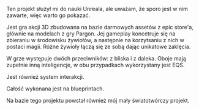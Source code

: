 Ten projekt służył mi do nauki Unreala, ale uważam, że sporo jest w nim zawarte, więc warto go pokazać.

Jest gra akcji 3D zbudowana na bazie darmowych assetów z epic store'a, głównie na modelach z gry Pargon. 
Jej gameplay koncetruje się na zbieraniu w środowisku żywiołów, a następnie na korzytsaniu z nich w postaci magii.
Różne żywioły łączą się ze sobą dając unikatowe zaklęcia.

W grze występuje dwóch przeciwników: z bliska i z daleka. Oboje mają zupełnie inną inteligencje, w obu przypadkach wykorzystany jest EQS.

Jest również system interakcji.

Całość wykonana jest na blueprintach.

Na bazie tego projektu powstał również mój mały światotwórczy projekt.
